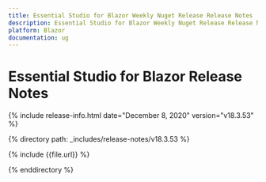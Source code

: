 ```yaml
---
title: Essential Studio for Blazor Weekly Nuget Release Release Notes  
description: Essential Studio for Blazor Weekly Nuget Release Release Notes  
platform: Blazor
documentation: ug
---
```


# Essential Studio for Blazor  Release Notes  

{% include release-info.html date="December 8, 2020"  version="v18.3.53" %} 


{% directory path: _includes/release-notes/v18.3.53 %}

{% include {{file.url}} %}

{% enddirectory %}


